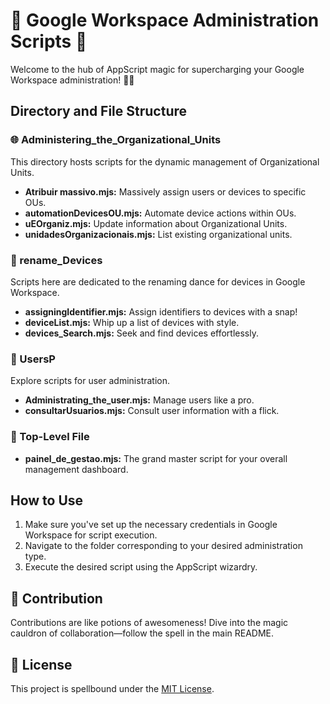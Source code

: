 # 🚀 Google Workspace Administration Scripts 🚀

Welcome to the hub of AppScript magic for supercharging your Google Workspace administration! 🎩✨

## Directory and File Structure

### 🌐 Administering_the_Organizational_Units

This directory hosts scripts for the dynamic management of Organizational Units.

- **Atribuir massivo.mjs:** Massively assign users or devices to specific OUs.
- **automationDevicesOU.mjs:** Automate device actions within OUs.
- **uEOrganiz.mjs:** Update information about Organizational Units.
- **unidadesOrganizacionais.mjs:** List existing organizational units.

### 🔄 rename_Devices

Scripts here are dedicated to the renaming dance for devices in Google Workspace.

- **assigningIdentifier.mjs:** Assign identifiers to devices with a snap!
- **deviceList.mjs:** Whip up a list of devices with style.
- **devices_Search.mjs:** Seek and find devices effortlessly.

### 👥 UsersP

Explore scripts for user administration.

- **Administrating_the_user.mjs:** Manage users like a pro.
- **consultarUsuarios.mjs:** Consult user information with a flick.

### 🚀 Top-Level File

- **painel_de_gestao.mjs:** The grand master script for your overall management dashboard.

## How to Use

1. Make sure you've set up the necessary credentials in Google Workspace for script execution.
2. Navigate to the folder corresponding to your desired administration type.
3. Execute the desired script using the AppScript wizardry.

## 🎉 Contribution

Contributions are like potions of awesomeness! Dive into the magic cauldron of collaboration—follow the spell in the main README.

## 📜 License

This project is spellbound under the [MIT License](LICENSE).
